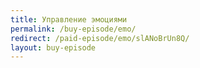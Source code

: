 ```yaml
---
title: Управление эмоциями
permalink: /buy-episode/emo/
redirect: /paid-episode/emo/slANoBrUn8Q/
layout: buy-episode
---
```

